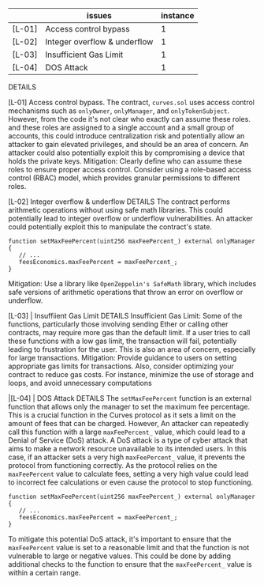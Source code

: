 |  | issues | instance |
|---|---|---|
| [L-01]| Access control bypass | 1 |
|[L-02] | Integer overflow & underflow | 1 |
|[L-03] | Insufficient Gas Limit | 1 |
|[L-04] | DOS Attack | 1 |


DETAILS

[L-01]  Access control bypass.
The contract, `curves.sol` uses access control mechanisms such as `onlyOwner`, `onlyManager`, and `onlyTokenSubject`. However, from the code it's not clear who exactly can assume these roles. and these roles are assigned to a single account and a small group of accounts, this could introduce centralization risk and potentially allow an attacker to gain elevated privileges, and should be an area of concern. An attacker could also potentially exploit this by compromising a device that holds the private keys. 
Mitigation: Clearly define who can assume these roles to ensure proper access control. Consider using a role-based access control (RBAC) model, which provides granular permissions to different roles.




[L-02]  Integer overflow & underflow 
DETAILS
The contract performs arithmetic operations without using safe math libraries. This could potentially lead to integer overflow or underflow vulnerabilities. An attacker could potentially exploit this to manipulate the contract's state.

```
function setMaxFeePercent(uint256 maxFeePercent_) external onlyManager {
   // ...
   feesEconomics.maxFeePercent = maxFeePercent_;
}
```
Mitigation: Use a library like `OpenZeppelin's SafeMath` library, which includes safe versions of arithmetic operations that throw an error on overflow or underflow.



[L-03] | Insuffiient Gas Limit
DETAILS
Insufficient Gas Limit: Some of the functions, particularly those involving sending Ether or calling other contracts, may require more gas than the default limit. If a user tries to call these functions with a low gas limit, the transaction will fail, potentially leading to frustration for the user. This is also an area of concern, especially for large transactions.
Mitigation: Provide guidance to users on setting appropriate gas limits for transactions. Also, consider optimizing your contract to reduce gas costs. For instance, minimize the use of storage and loops, and avoid unnecessary computations



|[L-04] | DOS Attack
DETAILS
The `setMaxFeePercent` function is an external function that allows only the manager to set the maximum fee percentage. This is a crucial function in the Curves protocol as it sets a limit on the amount of fees that can be charged. However, An attacker can repeatedly call this function with a large `maxFeePercent_` value, which could lead to a Denial of Service (DoS) attack.
A DoS attack is a type of cyber attack that aims to make a network resource unavailable to its intended users. In this case, if an attacker sets a very high `maxFeePercent_` value, it prevents the protocol from functioning correctly. As the protocol relies on the `maxFeePercent` value to calculate fees, setting a very high value could lead to incorrect fee calculations or even cause the protocol to stop functioning.

```
function setMaxFeePercent(uint256 maxFeePercent_) external onlyManager {
   // ...
   feesEconomics.maxFeePercent = maxFeePercent_;
}
```
To mitigate this potential DoS attack, it's important to ensure that the `maxFeePercent` value is set to a reasonable limit and that the function is not vulnerable to large or negative values. This could be done by adding additional checks to the function to ensure that the `maxFeePercent_` value is within a certain range.


